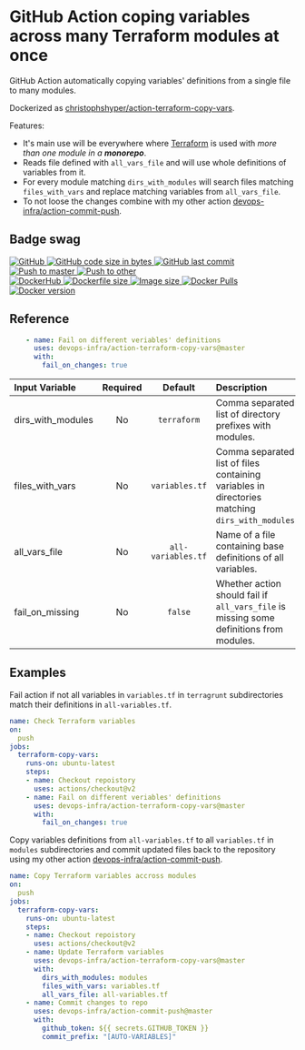 # GitHub Action coping variables across many Terraform modules at once

GitHub Action automatically copying variables' definitions from a single file to many modules.

Dockerized as [christophshyper/action-terraform-copy-vars](https://hub.docker.com/repository/docker/christophshyper/action-terraform-copy-vars).

Features:
* It's main use will be everywhere where [Terraform](https://github.com/hashicorp/terraform) is used with *more than one module in a **monorepo***.
* Reads file defined with `all_vars_file` and will use whole definitions of variables from it.
* For every module matching `dirs_with_modules` will search files matching `files_with_vars` and replace matching variables from `all_vars_file`.
* To not loose the changes combine with my other action [devops-infra/action-commit-push](https://github.com/devops-infra/action-commit-push).


## Badge swag
[
![GitHub](https://img.shields.io/badge/github-devops--infra%2Faction--terraform--copy--vars-brightgreen.svg?style=flat-square&logo=github)
![GitHub code size in bytes](https://img.shields.io/github/languages/code-size/devops-infra/action-terraform-copy-vars?color=brightgreen&label=Code%20size&style=flat-square&logo=github)
![GitHub last commit](https://img.shields.io/github/last-commit/devops-infra/action-terraform-copy-vars?color=brightgreen&label=Last%20commit&style=flat-square&logo=github)
](https://github.com/devops-infra/action-terraform-copy-vars "shields.io")
[![Push to master](https://img.shields.io/github/workflow/status/devops-infra/action-terraform-copy-vars/Push%20to%20master?color=brightgreen&label=Master%20branch&logo=github&style=flat-square)
](https://github.com/devops-infra/action-terraform-copy-vars/actions?query=workflow%3A%22Push+to+master%22)
[![Push to other](https://img.shields.io/github/workflow/status/devops-infra/action-terraform-copy-vars/Push%20to%20other?color=brightgreen&label=Pull%20requests&logo=github&style=flat-square)
](https://github.com/devops-infra/action-terraform-copy-vars/actions?query=workflow%3A%22Push+to+other%22)
<br>
[
![DockerHub](https://img.shields.io/badge/docker-christophshyper%2Faction--terraform--copy--vars-blue.svg?style=flat-square&logo=docker)
![Dockerfile size](https://img.shields.io/github/size/devops-infra/action-terraform-copy-vars/Dockerfile?label=Dockerfile%20size&style=flat-square&logo=docker)
![Image size](https://img.shields.io/docker/image-size/christophshyper/action-terraform-copy-vars/latest?label=Image%20size&style=flat-square&logo=docker)
![Docker Pulls](https://img.shields.io/docker/pulls/christophshyper/action-terraform-copy-vars?color=blue&label=Pulls&logo=docker&style=flat-square)
![Docker version](https://img.shields.io/docker/v/christophshyper/action-terraform-copy-vars?color=blue&label=Version&logo=docker&style=flat-square)
](https://hub.docker.com/r/christophshyper/action-terraform-copy-vars "shields.io")


## Reference
```yaml
    - name: Fail on different veriables' definitions
      uses: devops-infra/action-terraform-copy-vars@master
      with:
        fail_on_changes: true
```

Input Variable | Required | Default |Description
:--- | :---: | :---: | :---
dirs_with_modules | No | `terraform` | Comma separated list of directory prefixes with modules.
files_with_vars | No | `variables.tf` | Comma separated list of files containing variables in directories matching `dirs_with_modules`.
all_vars_file | No | `all-variables.tf` | Name of a file containing base definitions of all variables. 
fail_on_missing | No | `false` | Whether action should fail if `all_vars_file` is missing some definitions from modules. 


## Examples

Fail action if not all variables in `variables.tf` in `terragrunt` subdirectories match their definitions in `all-variables.tf`.
```yaml
name: Check Terraform variables
on:
  push
jobs:
  terraform-copy-vars:
    runs-on: ubuntu-latest
    steps:
    - name: Checkout repoistory
      uses: actions/checkout@v2
    - name: Fail on different veriables' definitions
      uses: devops-infra/action-terraform-copy-vars@master
      with:
        fail_on_changes: true
```

Copy variables definitions from `all-variables.tf` to all `variables.tf` in `modules` subdirectories and commit updated files back to the repository using my other action [devops-infra/action-commit-push](https://github.com/devops-infra/action-commit-push).
```yaml
name: Copy Terraform variables accross modules
on:
  push
jobs:
  terraform-copy-vars:
    runs-on: ubuntu-latest
    steps:
    - name: Checkout repoistory
      uses: actions/checkout@v2
    - name: Update Terraform variables
      uses: devops-infra/action-terraform-copy-vars@master
      with:
        dirs_with_modules: modules
        files_with_vars: variables.tf
        all_vars_file: all-variables.tf
    - name: Commit changes to repo
      uses: devops-infra/action-commit-push@master
      with:
        github_token: ${{ secrets.GITHUB_TOKEN }}
        commit_prefix: "[AUTO-VARIABLES]"
```
